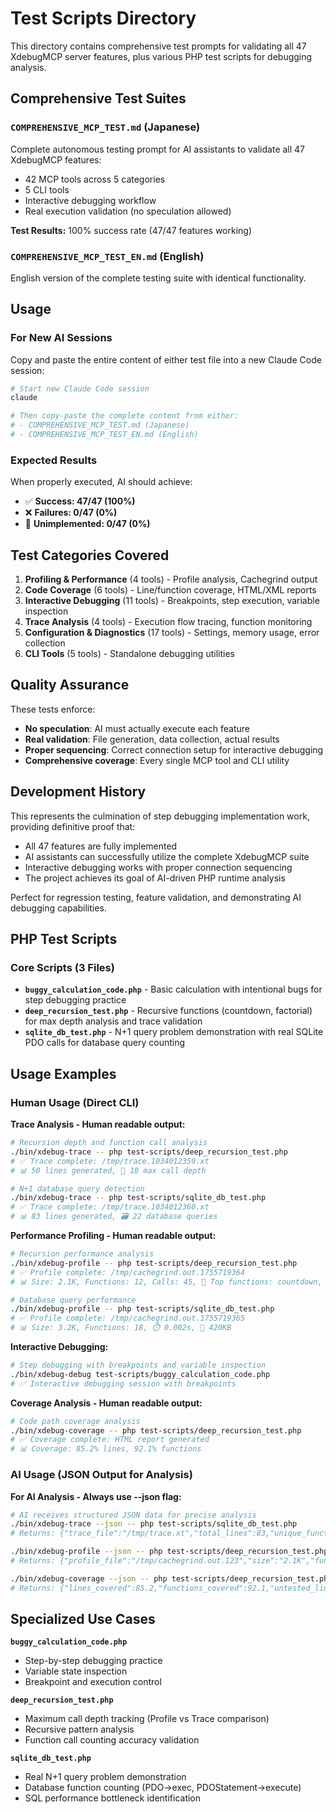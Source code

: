 # Test Scripts Directory

This directory contains comprehensive test prompts for validating all 47 XdebugMCP server features, plus various PHP test scripts for debugging analysis.

## Comprehensive Test Suites

### `COMPREHENSIVE_MCP_TEST.md` (Japanese)
Complete autonomous testing prompt for AI assistants to validate all 47 XdebugMCP features:
- 42 MCP tools across 5 categories
- 5 CLI tools 
- Interactive debugging workflow
- Real execution validation (no speculation allowed)

**Test Results:** 100% success rate (47/47 features working)

### `COMPREHENSIVE_MCP_TEST_EN.md` (English)
English version of the complete testing suite with identical functionality.

## Usage

### For New AI Sessions
Copy and paste the entire content of either test file into a new Claude Code session:

```bash
# Start new Claude Code session
claude

# Then copy-paste the complete content from either:
# - COMPREHENSIVE_MCP_TEST.md (Japanese)  
# - COMPREHENSIVE_MCP_TEST_EN.md (English)
```

### Expected Results
When properly executed, AI should achieve:
- ✅ **Success: 47/47 (100%)**
- ❌ **Failures: 0/47 (0%)**
- 🚫 **Unimplemented: 0/47 (0%)**

## Test Categories Covered

1. **Profiling & Performance** (4 tools) - Profile analysis, Cachegrind output
2. **Code Coverage** (6 tools) - Line/function coverage, HTML/XML reports  
3. **Interactive Debugging** (11 tools) - Breakpoints, step execution, variable inspection
4. **Trace Analysis** (4 tools) - Execution flow tracing, function monitoring
5. **Configuration & Diagnostics** (17 tools) - Settings, memory usage, error collection
6. **CLI Tools** (5 tools) - Standalone debugging utilities

## Quality Assurance

These tests enforce:
- **No speculation**: AI must actually execute each feature
- **Real validation**: File generation, data collection, actual results
- **Proper sequencing**: Correct connection setup for interactive debugging
- **Comprehensive coverage**: Every single MCP tool and CLI utility

## Development History

This represents the culmination of step debugging implementation work, providing definitive proof that:
- All 47 features are fully implemented
- AI assistants can successfully utilize the complete XdebugMCP suite
- Interactive debugging works with proper connection sequencing
- The project achieves its goal of AI-driven PHP runtime analysis

Perfect for regression testing, feature validation, and demonstrating AI debugging capabilities.

## PHP Test Scripts

### Core Scripts (3 Files)
- **`buggy_calculation_code.php`** - Basic calculation with intentional bugs for step debugging practice
- **`deep_recursion_test.php`** - Recursive functions (countdown, factorial) for max depth analysis and trace validation  
- **`sqlite_db_test.php`** - N+1 query problem demonstration with real SQLite PDO calls for database query counting

## Usage Examples

### Human Usage (Direct CLI)

**Trace Analysis - Human readable output:**
```bash
# Recursion depth and function call analysis
./bin/xdebug-trace -- php test-scripts/deep_recursion_test.php
# ✅ Trace complete: /tmp/trace.1034012359.xt
# 📊 50 lines generated, 🔄 10 max call depth

# N+1 database query detection  
./bin/xdebug-trace -- php test-scripts/sqlite_db_test.php
# ✅ Trace complete: /tmp/trace.1034012360.xt  
# 📊 83 lines generated, 🗃️ 22 database queries
```

**Performance Profiling - Human readable output:**
```bash  
# Recursion performance analysis
./bin/xdebug-profile -- php test-scripts/deep_recursion_test.php
# ✅ Profile complete: /tmp/cachegrind.out.1755719364
# 📊 Size: 2.1K, Functions: 12, Calls: 45, 🎯 Top functions: countdown, factorial

# Database query performance
./bin/xdebug-profile -- php test-scripts/sqlite_db_test.php
# ✅ Profile complete: /tmp/cachegrind.out.1755719365
# 📊 Size: 3.2K, Functions: 18, ⏱️ 0.002s, 💾 420KB
```

**Interactive Debugging:**
```bash
# Step debugging with breakpoints and variable inspection  
./bin/xdebug-debug test-scripts/buggy_calculation_code.php
# ✅ Interactive debugging session with breakpoints
```

**Coverage Analysis - Human readable output:**
```bash
# Code path coverage analysis
./bin/xdebug-coverage -- php test-scripts/deep_recursion_test.php  
# ✅ Coverage complete: HTML report generated
# 📊 Coverage: 85.2% lines, 92.1% functions
```

### AI Usage (JSON Output for Analysis)

**For AI Analysis - Always use --json flag:**
```bash
# AI receives structured JSON data for precise analysis
./bin/xdebug-trace --json -- php test-scripts/sqlite_db_test.php
# Returns: {"trace_file":"/tmp/trace.xt","total_lines":83,"unique_functions":10,"max_call_depth":3,"database_queries":22}

./bin/xdebug-profile --json -- php test-scripts/deep_recursion_test.php  
# Returns: {"profile_file":"/tmp/cachegrind.out.123","size":"2.1K","functions":12,"calls":45}

./bin/xdebug-coverage --json -- php test-scripts/deep_recursion_test.php
# Returns: {"lines_covered":85.2,"functions_covered":92.1,"untested_lines":[15,23,35]}
```

## Specialized Use Cases

**`buggy_calculation_code.php`**
- Step-by-step debugging practice
- Variable state inspection
- Breakpoint and execution control

**`deep_recursion_test.php`**  
- Maximum call depth tracking (Profile vs Trace comparison)
- Recursive pattern analysis
- Function call counting accuracy validation

**`sqlite_db_test.php`**
- Real N+1 query problem demonstration  
- Database function counting (PDO->exec, PDOStatement->execute)
- SQL performance bottleneck identification
